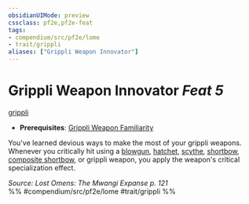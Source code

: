 ```yaml
---
obsidianUIMode: preview
cssclass: pf2e,pf2e-feat
tags:
- compendium/src/pf2e/lome
- trait/grippli
aliases: ["Grippli Weapon Innovator"]
---
```

# Grippli Weapon Innovator  *Feat 5*  
[grippli](grippli-b2.md "Grippli Ancestry & Heritage Trait")  

- **Prerequisites**: [Grippli Weapon Familiarity](grippli-weapon-familiarity-lome.md)

You've learned devious ways to make the most of your grippli weapons. Whenever you critically hit using a [blowgun](blowgun.md), [hatchet](hatchet.md), [scythe](scythe.md), [shortbow](shortbow.md), [composite shortbow](composite-shortbow.md), or grippli weapon, you apply the weapon's critical specialization effect.

*Source: Lost Omens: The Mwangi Expanse p. 121*  
%% #compendium/src/pf2e/lome #trait/grippli %%